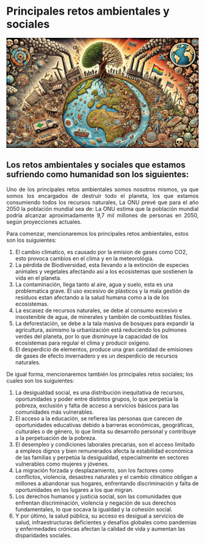 # Principales retos ambientales y sociales 

![Principales Retos Ambientales](img/principalesRetos.jpg)


## Los retos ambientales y  sociales que estamos sufriendo como humanidad son los siguientes:

<p align="justify">
Uno de los principales retos ambientales somos nosotros mismos, ya que somos los encargados de destruir todo el planeta, los que estamos consumiendo todos los recursos naturales, La ONU prevé que para el año 2050 la población mundial sea de:
La ONU estima que la población mundial podría alcanzar aproximadamente 9,7 mil millones de personas en 2050, según proyecciones actuales.
</p>

Para comenzar, mencionaremos los principales retos ambientales, estos son los suiguientes:
1. El cambio climatico, es causado por la emision de gases como CO2, esto provoca cambios en el clima y en la meteorológia. 
2. La pérdida de Biodiversidad, esta llevando a la extinción de especies animales y vegetales afectando así a los ecosistemas que sostienen la vida en el planeta.
3. La contaminación, llega tanto al aire, agua y suelo, esta es una problematica grave. El uso excesivo de plásticos y la mala gestión de residuos estan afectando a la salud humana como a la de los 
   ecosistemas.
4. La escasez de recursos naturales, se debe al consumo excesivo e insostenible de agua, de minerales y también de combustibles fósiles.
5. La deforestación, se debe a la tala masiva de bosques para expandir la agricultura, asimismo la urbanización está reduciendo los pulmones verdes del planeta, por lo que disminuye la capacidad de los 
   ecosistemas para regular el clima y producir oxígeno.
6. El desperdicio de elementos, produce una gran cantidad de emisiones de gases de efecto invernadero y es un desperdicio de recursos naturales.

De igual forma, mencionaremos también los principales retos sociales; los cuales son los suiguientes:
1. La desigualdad social, es una distribución inequitativa de recursos, oportunidades y poder entre distintos grupos, lo que perpetúa la pobreza, exclusión y falta de acceso a servicios básicos para las comunidades más vulnerables.
2. El acceso a la educación, se refierea las  personas que carecen de oportunidades educativas debido a barreras económicas, geográficas, culturales o de género, lo que limita su desarrollo personal y contribuye a la perpetuación de la pobreza.
3.  El desempleo y condiciones laborales precarias, son  el acceso limitado a empleos dignos y bien remunerados afecta la estabilidad económica de las familias y perpetúa la desigualdad, especialmente en sectores vulnerables como mujeres y jóvenes.
4. La migración forzada y desplazamiento, son los factores como conflictos, violencia, desastres naturales y el cambio climático obligan a millones a abandonar sus hogares, enfrentando discriminación y falta de oportunidades en los lugares a los que migran.
5. Los derechos humanos y justicia social, son las comunidades que enfrentan discriminación, violencia y negación de sus derechos fundamentales, lo que socava la igualdad y la cohesión social.
6.  Y por último, la salud pública, su acceso es desigual a servicios de salud, infraestructuras deficientes y desafíos globales como pandemias y enfermedades crónicas afectan la calidad de vida y aumentan las disparidades sociales.

